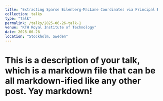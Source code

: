 ```yaml
---
title: "Extracting Sparse Eilenberg-MacLane Coordinates via Principal Bundles"
collection: talks
type: "Talk"
permalink: /talks/2025-06-26-talk-1
venue: "KTH Royal Institute of Technology"
date: 2025-06-26
location: "Stockholm, Sweden"
---
```


# This is a description of your talk, which is a markdown file that can be all markdown-ified like any other post. Yay markdown!
